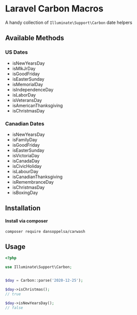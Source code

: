 # Laravel Carbon Macros

A handy collection of `Illuminate\Support\Carbon` date helpers

## Available Methods

### US Dates
- isNewYearsDay
- isMlkJrDay
- isGoodFriday
- isEasterSunday
- isMemorialDay
- isIndependenceDay
- isLaborDay
- isVeteransDay
- isAmericanThanksgiving
- isChristmasDay

### Canadian Dates
- isNewYearsDay
- isFamilyDay
- isGoodFriday
- isEasterSunday
- isVictoriaDay
- isCanadaDay
- isCivicHoliday
- isLabourDay
- isCanadianThanksgiving
- isRemembranceDay
- isChristmasDay
- isBoxingDay


## Installation
#### Install via composer
```
composer require dansoppelsa/carwash
```

## Usage
```php
<?php

use Illuminate\Support\Carbon;


$day = Carbon::parse('2020-12-25');

$day->isChristmas();
// true

$day->isNewYearsDay();
// false
``` 

